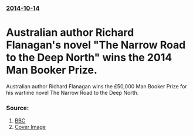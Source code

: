 ### [2014-10-14](/news/2014/10/14/index.md)

# Australian author Richard Flanagan's novel "The Narrow Road to the Deep North" wins the 2014 Man Booker Prize. 

Australian author Richard Flanagan wins the £50,000 Man Booker Prize for his wartime novel The Narrow Road to the Deep North.


### Source:

1. [BBC](http://www.bbc.co.uk/news/entertainment-arts-29617292)
1. [Cover Image](http://ichef.bbci.co.uk/news/1024/media/images/78230000/jpg/_78230499_flanaganepa.jpg)
